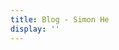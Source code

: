 ```yaml
---
title: Blog - Simon He
display: ''
---
```

<SubNav/>

<ClientOnly>
  <Plum/>
</ClientOnly>
<vivid-typing :style="{color:isDark?'#339933':'#009966'}" text-sm content="<%><span i-ic:outline-tips-and-updates></span></%> 如果我的blog对你有帮助，请在GitHub关注我，持续更新，记得点一下<%><span i-mdi:star-face></span></%>star哦~\n 当然也欢迎踊跃的PR<%><span i-ph:smiley-wink-bold></span></%>"></vivid-typing>
<ListPosts />
<span i-ic:outline-tips-and-updates hidden></span>
<span i-mdi:star-face hidden></span>
<span i-ph:smiley-wink-bold hidden></span>
<script setup lang="ts">
  import {isDark} from '~/logics'
</script>
